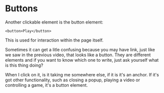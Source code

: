 # Buttons

Another clickable element is the button element:

`<button>Play</button>`

This is used for interaction within the page itself.

Sometimes it can get a litle confusing because you may have link, just like we saw in the previous video, that looks like a button. They are different elements and if you want to know which one to write, just ask yourself what is this thing doing?

When I click on it, is it taking me somewhere else, if it is it's an anchor. If it's got other functionality, such as closing a popup, playing a video or controlling a game, it's a button element.
